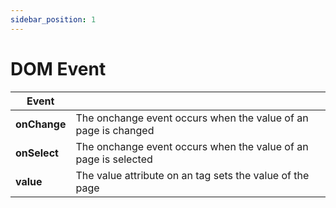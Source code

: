 ```yaml
---
sidebar_position: 1
---
```


# DOM Event

| Event      |                 |
| ------------- |:-------------|
| **onChange**     | The onchange event occurs when the value of an page is changed       |
| **onSelect**     | The onchange event occurs when the value of an page is selected      |
| **value**        | The value attribute on an tag sets the value of the page             |